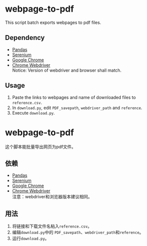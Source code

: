 # webpage-to-pdf

This script batch exports webpages to pdf files.

## Dependency
- [Pandas](https://pandas.pydata.org/getting_started.html) 
- [Serenium](https://pypi.org/project/selenium/)
- [Google Chrome](https://www.google.com/chrome/)
- [Chrome Webdriver](https://chromedriver.chromium.org/downloads)\
Notice: Version of webdriver and browser shall match. 

## Usage
1. Paste the links to webpages and name of downloaded files to `reference.csv`.
2. In `download.py`, edit `PDF_savepath`, `webdriver_path` and `reference`.
3. Execute `download.py`.

# webpage-to-pdf

这个脚本能批量导出网页为pdf文件。

## 依赖
- [Pandas](https://pandas.pydata.org/getting_started.html) 
- [Serenium](https://pypi.org/project/selenium/)
- [Google Chrome](https://www.google.com/chrome/)
- [Chrome Webdriver](https://chromedriver.chromium.org/downloads)\
注意：webdriver和浏览器版本建议相同。

## 用法
1. 将链接和下载文件名粘入`reference.csv`。
2. 编辑`download.py`中的 `PDF_savepath`、`webdriver_path`和`reference`。
3. 运行`download.py`。
